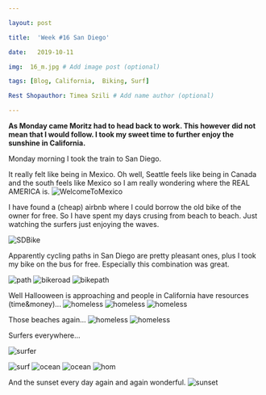 ```yaml
---

layout: post

title:  'Week #16 San Diego'

date:   2019-10-11

img:  16_m.jpg # Add image post (optional)

tags: [Blog, California,  Biking, Surf]

Rest Shopauthor: Timea Szili # Add name author (optional)

---
```



**As Monday came Moritz had to head back to work. This however did not mean that I would follow. 
I took my sweet time to further enjoy the sunshine in California.**

Monday morning I took the train to San Diego. 

It really felt like being in Mexico. Oh well, Seattle feels 
like being in Canada and the south feels like Mexico so I am really wondering where the REAL AMERICA is. 
![WelcomeToMexico]({{site.baseurl}}/assets/img/16_1.jpg) 


I have found a (cheap) airbnb where I could borrow the old bike of the owner for free. 
So I have spent my days crusing from beach to beach. Just watching the surfers just enjoying the waves. 

![SDBike]({{site.baseurl}}/assets/img/16_2.jpg)

Apparently cycling paths in San Diego are pretty pleasant ones, plus I took my bike on the bus for free. Especially this combination was great.
 
![path]({{site.baseurl}}/assets/img/16_4.jpg)
![bikeroad]({{site.baseurl}}/assets/img/16_5.jpg) 
![bikepath]({{site.baseurl}}/assets/img/16_12.jpg) 

Well Hallooween is approaching and people in California have resources (time&money)...
![homeless]({{site.baseurl}}/assets/img/16_14.jpg) 
![homeless]({{site.baseurl}}/assets/img/16_6.jpg) 
![homeless]({{site.baseurl}}/assets/img/16_11.jpg) 

Those beaches again...
![homeless]({{site.baseurl}}/assets/img/16_3.jpg) 
![homeless]({{site.baseurl}}/assets/img/16_13.jpg)

Surfers everywhere... 

![surfer]({{site.baseurl}}/assets/img/16_17.jpg)
 
![surf]({{site.baseurl}}/assets/img/16_15.jpg) 
![ocean]({{site.baseurl}}/assets/img/16_10.jpg) 
![ocean]({{site.baseurl}}/assets/img/16_9.jpg)
![hom]({{site.baseurl}}/assets/img/16_7.jpg)

And the sunset every day again and again wonderful. 
![sunset]({{site.baseurl}}/assets/img/16_8.jpg) 
